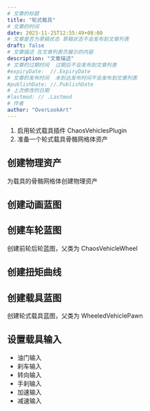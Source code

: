 ```yaml
---
# 文章的标题
title: "轮式载具"
# 文章的时间
date: 2023-11-25T12:55:49+08:00
# 文章是否为草稿状态 草稿状态不会发布到文章列表
draft: false
# 文章描述 在文章列表页展示的内容
description: "文章描述"
# 文章的过期时间  过期后不会发布到文章列表
#expiryDate:  //.ExpiryDate
# 文章的发布时间  未到达发布时间不会发布到文章列表
#publishDate: //.PublishDate
# 上次修改的日期
#lastmod: // .Lastmod
# 作者
author: "OverLookArt"
---
```


1. 启用轮式载具插件  ChaosVehiclesPlugin  
2. 准备一个轮式载具骨骼网格体资产  

## 创建物理资产  

为载具的骨骼网格体创建物理资产

## 创建动画蓝图

## 创建车轮蓝图  

创建前轮后轮蓝图，父类为 ChaosVehicleWheel  

## 创建扭矩曲线  

## 创建载具蓝图  

创建轮式载具蓝图，父类为 WheeledVehiclePawn  

## 设置载具输入  

* 油门输入  
* 刹车输入  
* 转向输入  
* 手刹输入  
* 加速输入  
* 减速输入  